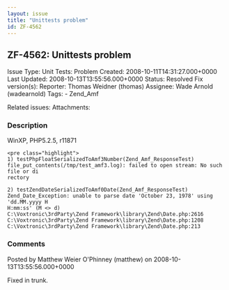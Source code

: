 ```yaml
---
layout: issue
title: "Unittests problem"
id: ZF-4562
---
```


ZF-4562: Unittests problem
--------------------------

 Issue Type: Unit Tests: Problem Created: 2008-10-11T14:31:27.000+0000 Last Updated: 2008-10-13T13:55:56.000+0000 Status: Resolved Fix version(s): 
 Reporter:  Thomas Weidner (thomas)  Assignee:  Wade Arnold (wadearnold)  Tags: - Zend\_Amf
 
 Related issues: 
 Attachments: 
### Description

WinXP, PHP5.2.5, r11871

 
    <pre class="highlight">
    1) testPhpFloatSerializedToAmf3Number(Zend_Amf_ResponseTest)
    file_put_contents(/tmp/test_amf3.log): failed to open stream: No such file or di
    rectory
    
    2) testZendDateSerializedToAmf0Date(Zend_Amf_ResponseTest)
    Zend_Date_Exception: unable to parse date 'October 23, 1978' using 'dd.MM.yyyy H
    H:mm:ss' (M <> d)
    C:\Voxtronic\3rdParty\Zend Framework\library\Zend\Date.php:2616
    C:\Voxtronic\3rdParty\Zend Framework\library\Zend\Date.php:1208
    C:\Voxtronic\3rdParty\Zend Framework\library\Zend\Date.php:213


 

 

### Comments

Posted by Matthew Weier O'Phinney (matthew) on 2008-10-13T13:55:56.000+0000

Fixed in trunk.

 

 